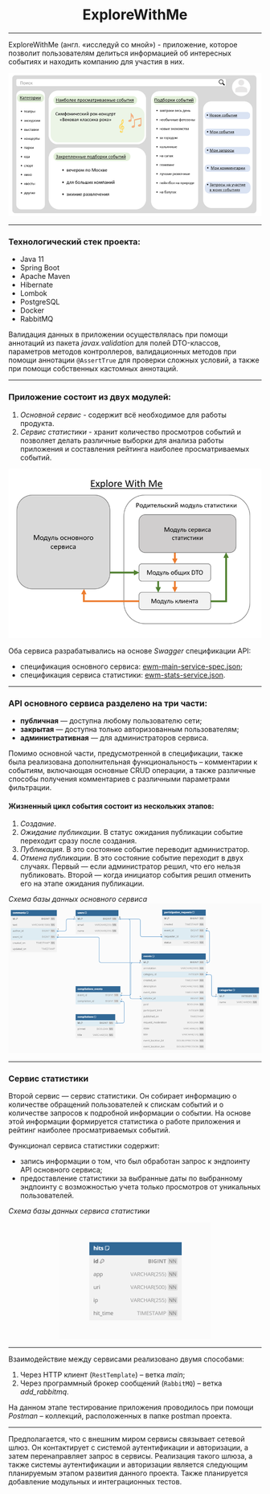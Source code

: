 <h1 align="center"> ExploreWithMe </h1>

____

ExploreWithMe (англ. «исследуй со мной») - приложение, которое позволит пользователям делиться информацией об интересных событиях и находить компанию для участия в них.

![prev.png](pictures%2Fprev.png)
___
### Технологический стек проекта:
- Java 11
- Spring Boot
- Apache Maven
- Hibernate
- Lombok
- PostgreSQL
- Docker
- RabbitMQ

Валидация данных в приложении осуществлялась при помощи аннотаций из пакета *javax.validation* для полей DTO-классов, параметров методов контроллеров, валидационных методов при помощи аннотации `@AssertTrue` для проверки сложных условий, а также при помощи собственных кастомных аннотаций.
___
### Приложение состоит из **двух модулей**:
1.	*Основной сервис* - содержит всё необходимое для работы продукта.
2.	*Сервис статистики* - хранит количество просмотров событий и позволяет делать различные выборки для анализа работы приложения и составления рейтинга наиболее просматриваемых событий.

![modules.png](pictures%2Fmodules.png)

Оба сервиса разрабатывались на основе *Swagger* спецификации API:
- спецификация основного сервиса: [ewm-main-service-spec.json](https://raw.githubusercontent.com/yandex-praktikum/java-explore-with-me/main/ewm-main-service-spec.json);
- спецификация сервиса статистики: [ewm-stats-service.json](https://raw.githubusercontent.com/yandex-praktikum/java-explore-with-me/main/ewm-stats-service-spec.json).
____
### API основного сервиса разделено на три части:
- **публичная** — доступна любому пользователю сети;
- **закрытая** — доступна только авторизованным пользователям;
- **административная** — для администраторов сервиса.

Помимо основной части, предусмотренной в спецификации, также была реализована дополнительная функциональность – комментарии к событиям, включающая основные CRUD операции, а также различные способы получения комментариев с различными параметрами фильтрации.

#### Жизненный цикл события состоит из нескольких этапов:
1.	*Создание*.
2.	*Ожидание публикации*. В статус ожидания публикации событие переходит сразу после создания.
3.	*Публикация*. В это состояние событие переводит администратор.
4.	*Отмена публикации*. В это состояние событие переходит в двух случаях. Первый — если администратор решил, что его нельзя публиковать. Второй — когда инициатор события решил отменить его на этапе ожидания публикации.

*Схема базы данных основного сервиса*
![bdMain.png](pictures%2FbdMain.png)
____
### Сервис статистики

Второй сервис — сервис статистики. Он собирает информацию о количестве обращений пользователей к спискам событий и о количестве запросов к подробной информации о событии. На основе этой информации формируется статистика о работе приложения и рейтинг наиболее просматриваемых событий.

Функционал сервиса статистики содержит:
- запись информации о том, что был обработан запрос к эндпоинту API основного сервиса;
- предоставление статистики за выбранные даты по выбранному эндпоинту с возможностью учета только просмотров от уникальных пользователей.

*Схема базы данных сервиса статистики*

<div style="text-align: center;"><img src="pictures/bdstats.png" width="300"/></div>

____
Взаимодействие между сервисами реализовано двумя способами:
1.	Через HTTP клиент (`RestTemplate`) – ветка *main*;
2.	Через программный брокер сообщений (`RabbitMQ`) – ветка *add_rabbitmq*.

На данном этапе тестирование приложения проводилось при помощи *Postman* – коллекций, расположенных в папке postman проекта.

____ 

Предполагается, что с внешним миром сервисы связывает сетевой шлюз. Он контактирует с системой аутентификации и авторизации, а затем перенаправляет запрос в сервисы. Реализация такого шлюза, а также системы аутентификации и авторизации является следующим планируемым этапом развития данного проекта. Также планируется добавление модульных и интеграционных тестов.